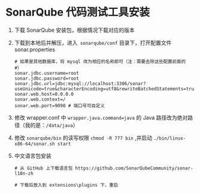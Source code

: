 # SonarQube 代码测试工具安装

1. 下载 SonarQube 安装包，根据情况下载对应的版本

2. 下载到本地后并解压，进入` sonarqube/conf` 目录下，打开配置文件 sonar.properties

   ```
   # 如果是其他数据库，将 mysql 改为相应的名称即可（注：需要去除这些配置前面的 #）
   sonar.jdbc.username=root
   sonar.jdbc.password=root
   sonar.jdbc.url=jdbc:mysql://localhost:3306/sonar?useUnicode=true&characterEncoding=utf8&rewriteBatchedStatements=true&useConfigs=maxPerformance  
   sonar.web.host=0.0.0.0  
   sonar.web.context=/  
   sonar.web.port=9090 # 端口号可自定义
   ```

3. 修改 wrapper.conf 中 `wrapper.java.command=java` 的 Java 路径改为绝对路径（我的是：`/data/java`）

4. 修改 `sonarqube/bin`  的读写权限 `chmod -R 777 bin` ,并启动 `./bin/linux-x86-64/sonar.sh start`

5. 中文语言包安装

   ```
   # 从 GitHub 上下载语言包 https://github.com/SonarQubeCommunity/sonar-l10n-zh
   
   # 下载后放入到 extensions\plugins 下，重启
   ```

   

